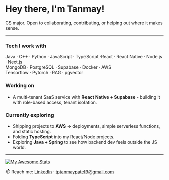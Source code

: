 # Hey there, I'm Tanmay!  

CS major. Open to collaborating, contributing, or helping out where it makes sense.  

---

### Tech I work with  
Java · C++ · Python · JavaScript · TypeScript ·React · React Native · Node.js · Next.js<br>
MongoDB · PostgreSQL · Supabase · Docker · AWS <br>
Tensorflow · Pytorch · RAG · pgvector

### Working on  
- A multi-tenant SaaS service with **React Native + Supabase** - building it with role-based access, tenant isolation.  

### Currently exploring
- Shipping projects to **AWS** -> deployments, simple serverless functions, and static hosting.  
- Folding **TypeScript** into my React/Node projects.  
- Exploring **Java + Spring** to see how backend dev feels outside the JS world.
---

[![My Awesome Stats](https://awesome-github-stats.azurewebsites.net/user-stats/Nimboo3?cardType=level&theme=tokyonight&preferLogin=false)](https://git.io/awesome-stats-card)



📫 Reach me: [LinkedIn](https://www.linkedin.com/in/tanmay-patel-bb1523100/) · tptanmaypatel9@gmail.com  
